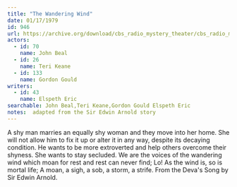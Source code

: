 ```yaml
---
title: "The Wandering Wind"
date: 01/17/1979
id: 946
url: https://archive.org/download/cbs_radio_mystery_theater/cbs_radio_mystery_theater-0901-0950.zip/cbs_radio_mystery_theater-0901-0950%2Fcbsrmt_0946_the_wandering_wind.mp3
actors:  
  - id: 70
    name: John Beal  
  - id: 26
    name: Teri Keane  
  - id: 133
    name: Gordon Gould
writers:  
  - id: 43
    name: Elspeth Eric
searchable: John Beal,Teri Keane,Gordon Gould Elspeth Eric
notes:  adapted from the Sir Edwin Arnold story
---
```

A shy man marries an equally shy woman and they move into her home. She will not allow him to fix it up or alter it in any way, despite its decaying condition. He wants to be more extroverted and help others overcome their shyness. She wants to stay secluded. We are the voices of the wandering wind which moan for rest and rest can never find; Lo! As the wind is, so is mortal life; A moan, a sigh, a sob, a storm, a strife. From the Deva's Song by Sir Edwin Arnold.